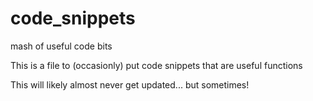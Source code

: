 # code_snippets
mash of useful code bits


This is a file to (occasionly) put code snippets that are useful functions

This will likely almost never get updated... but sometimes!
